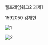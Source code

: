 웹프레임워크2 과제1

1592050 김채현

![1](https://user-images.githubusercontent.com/45914397/55684070-e5a59c80-5981-11e9-88f4-3669c27eb1a2.PNG)

![2](https://user-images.githubusercontent.com/45914397/55684078-12f24a80-5982-11e9-9fd3-fd2bc4983efe.PNG)
